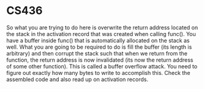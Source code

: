 # CS436

So what you are trying to do here is overwrite the return address located on the stack in the activation record that was created when calling func(). You have a buffer inside func() that is automatically allocated on the stack as well. What you are going to be required to do is fill the buffer (its length is arbitrary) and then corrupt the stack such that when we return from the function, the return address is now invalidated (its now the return address of some other function). This is called a buffer overflow attack. You need to figure out exactly how many bytes to write to accomplish this. Check the assembled code and also read up on activation records.
